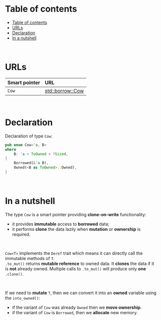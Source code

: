 # Table of contents
- [Table of contents](#table-of-contents)
- [URLs](#urls)
- [Declaration](#declaration)
- [In a nutshell](#in-a-nutshell)

<br>

# URLs
|Smart pointer|URL|
|:----|:------------|
|`Cow`|[std::borrow::Cow](https://doc.rust-lang.org/stable/std/borrow/enum.Cow.html)|

<br>

# Declaration
Declaration of type `Cow`:
```Rust
pub enum Cow<'a, B>
where
    B: 'a + ToOwned + ?Sized,
{
    Borrowed(&'a B),
    Owned(<B as ToOwned>::Owned),
}
```

<br>

# In a nutshell
The type `Cow` is a smart pointer providing **clone-on-write** functionality: 
- it provides **immutable** access to **borrowed** data;
- it performs **clone** the data lazily when **mutation** or **ownership** is required.

<br>

`Cow<T>` implements the `Deref` trait which means it can directly call the immutable methods of `T`.<br>
`.to_mut()` returns **mutable reference** to owned data. It **clones** the data if it is **not** already owned. Multiple calls to `.to_mut()` will produce only **one** `.clone()`.

<br>

If we need to **mutate** `T`, then we can convert it into an **owned** variable using the `into_owned()`:<br>
 - if the variant of `Cow` was already `Owned` then we **move ownership**.
 - if the variant of `Cow` is `Borrowed`, then we **allocate** new memory.
